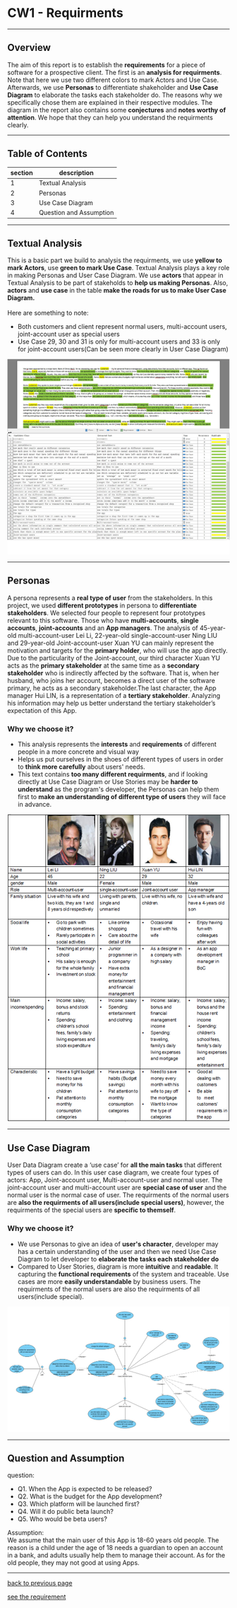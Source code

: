 # CW1 - Requirments
_________

## Overview

 The aim of this report is to establish the **requirements** for a piece of software for a prospective client. The first is an **analysis for requirments**. Note that here we use two different colors to mark Actors and Use Case. Afterwards, we use **Personas** to differentiate shakeholder and **Use Case Diagram** to elaborate the tasks each stakeholder do. The reasons why we specifically chose them are explained in their respective modules. The diagram in the report also contains some **conjectures** and **notes worthy of attention**. We hope that they can help you understand the requirments clearly.

__________________

## Table of Contents

 section | description
 -|-
 1 | Textual Analysis
 2 | Personas
 3 | Use Case Diagram
 4 | Question and Assumption

___________________

## Textual Analysis

 This is a basic part we build to analysis the requirments, we use **yellow to mark Actors**, use **green to mark Use Case**. Textual Analysis plays 
 a key role in making Personas and User Case Diagram. We use **actors** that appear in Textual Analysis to be part of stakeholds to **help us making Personas**. Also, **actors** and **use case** in the table **make the roads for us to make User Case Diagram.**
<br><br>
 Here are something to note:

- Both customers and client represent normal users, multi-account users, joint-account user as special users
- Use Case 29, 30 and 31 is only for multi-account users and 33 is only for joint-account users(Can be seen more clearly in User Case Diagram)


![](../images/textual.jpg)
___________________

## Personas

A persona represents a **real type of user** from the stakeholders. In this project, we used **different prototypes** in persona to **differentiate stakeholders**. We selected four people to represent four prototypes relevant to this software. Those who have **multi-accounts**, **single accounts**, **joint-accounts** and an **App managers**. The analysis of 45-year-old multi-account-user Lei Li, 22-year-old single-account-user Ning LIU and 29-year-old Joint-account-user Xuan YU can mainly represent the motivation and targets for the **primary holder**, who will use the app directly. Due to the particularity of the Joint-account, our third character Xuan YU acts as the **primary stakeholder** at the same time as a **secondary stakeholder** who is indirectly affected by the software. That is, when her husband, who joins her account, becomes a direct user of the software primary, he acts as a secondary stakeholder.The last character, the App manager Hui LIN, is a representation of a **tertiary stakeholder**. Analyzing his information may help us better understand the tertiary stakeholder’s expectation of this App. 

### Why we choose it?
- This analysis represents the **interests** and **requirements** of different people in a more concrete and visual way<br>
- Helps us put ourselves in the shoes of different types of users in order to **think more carefully** about users' needs.
- This text contains **too many different requirments**, and if looking directly at Use Case Diagram or Use Stories may be **harder to understand** as the program's developer, the Personas can help them first to **make an understanding of different type of users** they will face in advance.


![](../images/personas.png)
___________________

## Use Case Diagram

User Data Diagram create a ‘use case’ for **all the main tasks** that different types of users can do. In this user case diagram, we create four types of actors: App, Joint-account user, Multi-account-user and normal user. The joint-account user and multi-account user are **special case of user** and the normal user is the normal case of user. The requirments of the normal users are **also the requirments of all users(include special users)**, however, the requirments of the special users are **specific to themself**.


### Why we choose it?
- We use Personas to give an idea of **user's character**, developer may has a certain understanding of the user and then we need Use Case Diagram to let developer to **elaborate the tasks each stakeholder do**
- Compared to User Stories, diagram is more **intuitive** and **readable**. It capturing the **functional requirements** of the system and traceable. Use cases are more **easily understandable** by business users. The requirments of the normal users are also the requirments of all users(include special).


![](../images/ucd.png)
___________________

## Question and Assumption

question:<br>

- Q1. When the App is expected to be released?
- Q2. What is the budget for the App development?
- Q3. Which platform will be launched first?
- Q4. Will it do public beta launch?
- Q5. Who would be beta users?

Assumption:<br>
We assume that the main user of this App is 18-60 years old people. The reason is a child under the age of 18 needs a guardian to open an account in a bank, and adults usually help them to manage their account. As for the old people, they may not good at using Apps.
_____

[back to previous page](../README.md)

[see the requirement](../docs/cw2.md)
